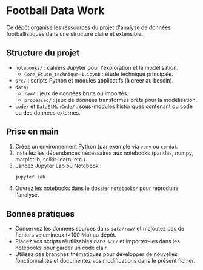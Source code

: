 # Football Data Work

Ce dépôt organise les ressources du projet d'analyse de données footballistiques dans une structure claire et extensible.

## Structure du projet

- `notebooks/` : cahiers Jupyter pour l'exploration et la modélisation.
  - `Code_Etude_technique-1.ipynb` : étude technique principale.
- `src/` : scripts Python et modules applicatifs (à créer au besoin).
- `data/`
  - `raw/` : jeux de données bruts ou importés.
  - `processed/` : jeux de données transformés prêts pour la modélisation.
- `code/` et `DataEtMonCode/` : sous-modules historiques contenant du code ou des données externes.

## Prise en main

1. Créez un environnement Python (par exemple via `venv` ou `conda`).
2. Installez les dépendances nécessaires aux notebooks (pandas, numpy, matplotlib, scikit-learn, etc.).
3. Lancez Jupyter Lab ou Notebook :
   ```bash
   jupyter lab
   ```
4. Ouvrez les notebooks dans le dossier `notebooks/` pour reproduire l'analyse.

## Bonnes pratiques

- Conservez les données sources dans `data/raw/` et n'ajoutez pas de fichiers volumineux (>100 Mo) au dépôt.
- Placez vos scripts réutilisables dans `src/` et importez-les dans les notebooks pour garder un code clair.
- Utilisez des branches thématiques pour développer de nouvelles fonctionnalités et documentez vos modifications dans le présent fichier.

